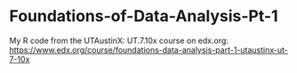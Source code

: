 # Foundations-of-Data-Analysis-Pt-1
My R code from the UTAustinX: UT.7.10x course on edx.org:   https://www.edx.org/course/foundations-data-analysis-part-1-utaustinx-ut-7-10x
